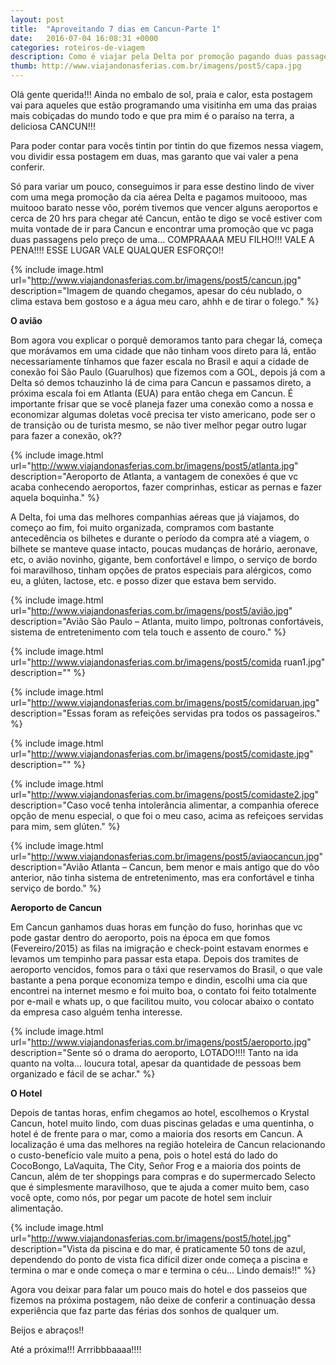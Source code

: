 ```yaml
---
layout: post
title:  "Aproveitando 7 dias em Cancun-Parte 1"
date:   2016-07-04 16:08:31 +0000
categories: roteiros-de-viagem
description: Como é viajar pela Delta por promoção pagando duas passagens por uma, e o Krystal Cancun sem incluir refeições vale pena?
thumb: http://www.viajandonasferias.com.br/imagens/post5/capa.jpg
---
```


Olá gente querida!!! Ainda no embalo de sol, praia e calor, esta postagem vai para aqueles que estão programando uma visitinha em uma das praias mais cobiçadas do mundo todo e que pra mim é o paraíso na terra, a deliciosa CANCUN!!!

Para poder contar para vocês tintin por tintin do que fizemos nessa viagem, vou dividir essa postagem em duas, mas garanto que vai valer a pena conferir.

Só para variar um pouco, conseguimos ir para esse destino lindo de viver com uma mega promoção da cia aérea Delta e pagamos muitoooo, mas muitooo barato nesse vôo, porém tivemos que vencer alguns aeroportos e cerca de 20 hrs para chegar até Cancun, então te digo se você estiver com muita vontade de ir para Cancun e encontrar uma promoção que vc paga duas passagens pelo preço de uma... COMPRAAAA MEU FILHO!!! VALE A PENA!!!! ESSE LUGAR VALE QUALQUER ESFORÇO!!

{% include image.html url="http://www.viajandonasferias.com.br/imagens/post5/cancun.jpg" description="Imagem de quando chegamos, apesar do céu nublado, o clima estava bem gostoso e a água meu caro, ahhh e de tirar o folego." %}

**O avião**

Bom agora vou explicar o porquê demoramos tanto para chegar lá, começa que morávamos em uma cidade que não tinham voos direto para lá, então necessariamente tínhamos que fazer escala no Brasil e aqui a cidade de conexão foi São Paulo (Guarulhos) que fizemos com a GOL, depois já com a Delta só demos tchauzinho lá de cima para Cancun e passamos direto, a próxima escala foi em Atlanta (EUA) para então chega em Cancun. É importante frisar que se você planeja fazer uma conexão como a nossa e economizar algumas doletas você precisa ter visto americano, pode ser o de transição ou de turista mesmo, se não tiver melhor pegar outro lugar para fazer a conexão, ok??

{% include image.html url="http://www.viajandonasferias.com.br/imagens/post5/atlanta.jpg" description="Aeroporto de Atlanta, a vantagem de conexões é que vc acaba conhecendo aeroportos, fazer comprinhas, esticar as pernas e fazer aquela boquinha." %}

A Delta, foi uma das melhores companhias aéreas que já viajamos, do começo ao fim, foi muito organizada, compramos com bastante antecedência os bilhetes e durante o período da compra até a viagem, o bilhete se manteve quase intacto, poucas mudanças de horário, aeronave, etc, o avião novinho, gigante, bem confortável e limpo, o serviço de bordo foi maravilhoso, tinham opções de pratos especiais para alérgicos, como eu, a glúten, lactose, etc. e posso dizer que estava bem servido.

{% include image.html url="http://www.viajandonasferias.com.br/imagens/post5/avião.jpg" description="Avião São Paulo – Atlanta, muito limpo, poltronas confortáveis, sistema de entretenimento com tela touch e assento de couro." %}

{% include image.html url="http://www.viajandonasferias.com.br/imagens/post5/comida ruan1.jpg" description="" %}

{% include image.html url="http://www.viajandonasferias.com.br/imagens/post5/comidaruan.jpg" description="Essas foram as refeições servidas pra todos os passageiros." %}

{% include image.html url="http://www.viajandonasferias.com.br/imagens/post5/comidaste.jpg" description="" %}

{% include image.html url="http://www.viajandonasferias.com.br/imagens/post5/comidaste2.jpg" description="Caso você tenha intolerância alimentar, a companhia oferece opção de menu especial, o que foi o meu caso, acima as refeiçoes servidas para mim, sem glúten." %}

{% include image.html url="http://www.viajandonasferias.com.br/imagens/post5/aviaocancun.jpg" description="Avião Atlanta – Cancun, bem menor e mais antigo que do vôo anterior, não tinha sistema de entretenimento, mas era confortável e tinha serviço de bordo." %}

**Aeroporto de Cancun**

 Em Cancun ganhamos duas horas em função do fuso, horinhas que vc pode gastar dentro do aeroporto, pois na época em que fomos (Fevereiro/2015) as filas na imigração e check-point estavam enormes e levamos um tempinho para passar esta etapa. Depois dos tramites de aeroporto vencidos, fomos para o táxi que reservamos do Brasil, o que vale bastante a pena porque economiza tempo e dindin, escolhi uma cia que encontrei na internet mesmo e foi muito boa, o contato foi feito totalmente por e-mail e whats up, o que facilitou muito, vou colocar abaixo o contato da empresa caso alguém tenha interesse.
 
{% include image.html url="http://www.viajandonasferias.com.br/imagens/post5/aeroporto.jpg" description="Sente só o drama do aeroporto, LOTADO!!!! Tanto na ida quanto na volta... loucura total, apesar da quantidade de pessoas bem organizado e fácil de se achar." %}
 
**O Hotel**

Depois de tantas horas, enfim chegamos ao hotel, escolhemos o Krystal Cancun, hotel muito lindo, com duas piscinas geladas e uma quentinha, o hotel é de frente para o mar, como a maioria dos resorts em Cancun. A localização é uma das melhores na região hoteleira de Cancun relacionando o custo-benefício vale muito a pena, pois o hotel está do lado do CocoBongo, LaVaquita, The City, Señor Frog e a maioria dos points de Cancun, além de ter shoppings para compras e do supermercado Selecto que é simplesmente maravilhoso, que te ajuda a comer muito bem, caso você opte, como nós, por pegar um pacote de hotel sem incluir alimentação. 

{% include image.html url="http://www.viajandonasferias.com.br/imagens/post5/hotel.jpg" description="Vista da piscina e do mar, é praticamente 50 tons de azul, dependendo do ponto de vista fica difícil dizer onde começa a piscina e termina o mar e onde começa o mar e termina o céu... Lindo demais!!" %}

Agora vou deixar para falar um pouco mais do hotel e dos passeios que fizemos na próxima postagem, não deixe de conferir a continuação dessa experiência que faz parte das férias dos sonhos de qualquer um.

Beijos e abraços!!

Até a próxima!!! Arrribbbaaaa!!!! 
